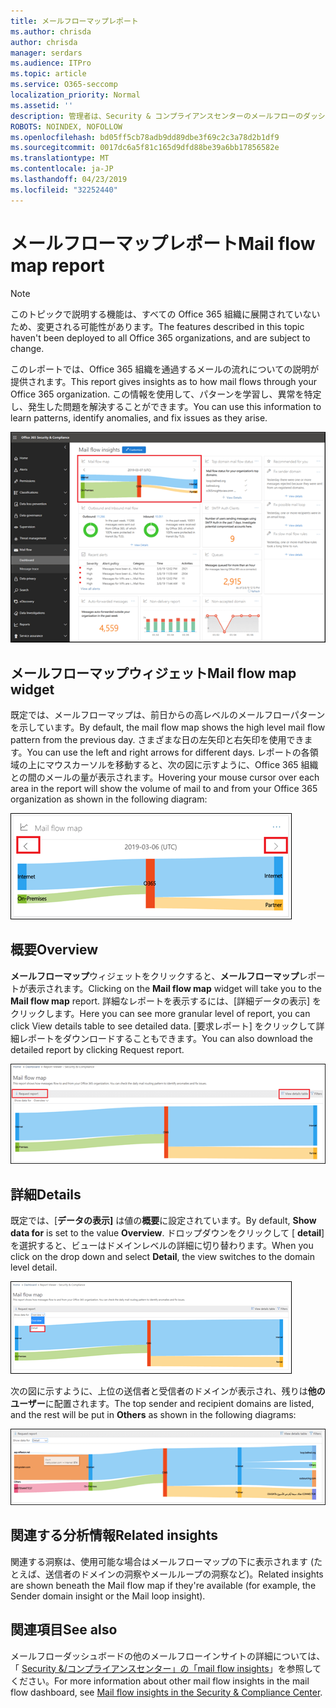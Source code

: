 ```yaml
---
title: メールフローマップレポート
ms.author: chrisda
author: chrisda
manager: serdars
ms.audience: ITPro
ms.topic: article
ms.service: O365-seccomp
localization_priority: Normal
ms.assetid: ''
description: 管理者は、Security & コンプライアンスセンターのメールフローのダッシュボードにあるメールフローマップレポートについて理解できます。
ROBOTS: NOINDEX, NOFOLLOW
ms.openlocfilehash: bd05ff5cb78adb9dd89dbe3f69c2c3a78d2b1df9
ms.sourcegitcommit: 0017dc6a5f81c165d9dfd88be39a6bb17856582e
ms.translationtype: MT
ms.contentlocale: ja-JP
ms.lasthandoff: 04/23/2019
ms.locfileid: "32252440"
---
```

# <a name="mail-flow-map-report"></a><span data-ttu-id="3ae6d-103">メールフローマップレポート</span><span class="sxs-lookup"><span data-stu-id="3ae6d-103">Mail flow map report</span></span>

> [!NOTE]
> <span data-ttu-id="3ae6d-104">このトピックで説明する機能は、すべての Office 365 組織に展開されていないため、変更される可能性があります。</span><span class="sxs-lookup"><span data-stu-id="3ae6d-104">The features described in this topic haven't been deployed to all Office 365 organizations, and are subject to change.</span></span>

<span data-ttu-id="3ae6d-105">このレポートでは、Office 365 組織を通過するメールの流れについての説明が提供されます。</span><span class="sxs-lookup"><span data-stu-id="3ae6d-105">This report gives insights as to how mail flows through your Office 365 organization.</span></span> <span data-ttu-id="3ae6d-106">この情報を使用して、パターンを学習し、異常を特定し、発生した問題を解決することができます。</span><span class="sxs-lookup"><span data-stu-id="3ae6d-106">You can use this information to learn patterns, identify anomalies, and fix issues as they arise.</span></span>

![セキュリティ & コンプライアンスセンターのメールフローダッシュボードのメールフローマップレポート](media/mail-flow-map-selected.png)

## <a name="mail-flow-map-widget"></a><span data-ttu-id="3ae6d-108">メールフローマップウィジェット</span><span class="sxs-lookup"><span data-stu-id="3ae6d-108">Mail flow map widget</span></span>

<span data-ttu-id="3ae6d-109">既定では、メールフローマップは、前日からの高レベルのメールフローパターンを示しています。</span><span class="sxs-lookup"><span data-stu-id="3ae6d-109">By default, the mail flow map shows the high level mail flow pattern from the previous day.</span></span> <span data-ttu-id="3ae6d-110">さまざまな日の左矢印と右矢印を使用できます。</span><span class="sxs-lookup"><span data-stu-id="3ae6d-110">You can use the left and right arrows for different days.</span></span> <span data-ttu-id="3ae6d-111">レポートの各領域の上にマウスカーソルを移動すると、次の図に示すように、Office 365 組織との間のメールの量が表示されます。</span><span class="sxs-lookup"><span data-stu-id="3ae6d-111">Hovering your mouse cursor over each area in the report will show the volume of mail to and from your Office 365 organization as shown in the following diagram:</span></span>

![メールフローマップウィジェットの左および右の矢印](media/mail-flow-map-widget.png)

## <a name="overview"></a><span data-ttu-id="3ae6d-113">概要</span><span class="sxs-lookup"><span data-stu-id="3ae6d-113">Overview</span></span>

<span data-ttu-id="3ae6d-114">**メールフローマップ**ウィジェットをクリックすると、**メールフローマップ**レポートが表示されます。</span><span class="sxs-lookup"><span data-stu-id="3ae6d-114">Clicking on the **Mail flow map** widget will take you to the **Mail flow map** report.</span></span> <span data-ttu-id="3ae6d-115">詳細なレポートを表示するには、[詳細データの表示] をクリックします。</span><span class="sxs-lookup"><span data-stu-id="3ae6d-115">Here you can see more granular level of report, you can click View details table to see detailed data.</span></span> <span data-ttu-id="3ae6d-116">[要求レポート] をクリックして詳細レポートをダウンロードすることもできます。</span><span class="sxs-lookup"><span data-stu-id="3ae6d-116">You can also download the detailed report by clicking Request report.</span></span>

![メールフローマップレポートの概要ビュー](media/mail-flow-map-overview.png)

## <a name="details"></a><span data-ttu-id="3ae6d-118">詳細</span><span class="sxs-lookup"><span data-stu-id="3ae6d-118">Details</span></span>

<span data-ttu-id="3ae6d-119">既定では、[**データの表示]** は値の**概要**に設定されています。</span><span class="sxs-lookup"><span data-stu-id="3ae6d-119">By default, **Show data for** is set to the value **Overview**.</span></span> <span data-ttu-id="3ae6d-120">ドロップダウンをクリックして [ **detail**] を選択すると、ビューはドメインレベルの詳細に切り替わります。</span><span class="sxs-lookup"><span data-stu-id="3ae6d-120">When you click on the drop down and select **Detail**, the view switches to the domain level detail.</span></span>

![メールフローマップレポートの概要表示での [データの表示] での詳細の選択](media/mail-flow-map-select-detail.png)

<span data-ttu-id="3ae6d-122">次の図に示すように、上位の送信者と受信者のドメインが表示され、残りは**他のユーザー**に配置されます。</span><span class="sxs-lookup"><span data-stu-id="3ae6d-122">The top sender and recipient domains are listed, and the rest will be put in **Others** as shown in the following diagrams:</span></span>

![メールフローマップレポートの詳細表示](media/mail-flow-map-detail.png)

## <a name="related-insights"></a><span data-ttu-id="3ae6d-124">関連する分析情報</span><span class="sxs-lookup"><span data-stu-id="3ae6d-124">Related insights</span></span>

<span data-ttu-id="3ae6d-125">関連する洞察は、使用可能な場合はメールフローマップの下に表示されます (たとえば、送信者のドメインの洞察やメールループの洞察など)。</span><span class="sxs-lookup"><span data-stu-id="3ae6d-125">Related insights are shown beneath the Mail flow map if they're available (for example, the Sender domain insight or the Mail loop insight).</span></span>

## <a name="see-also"></a><span data-ttu-id="3ae6d-126">関連項目</span><span class="sxs-lookup"><span data-stu-id="3ae6d-126">See also</span></span>

<span data-ttu-id="3ae6d-127">メールフローダッシュボードの他のメールフローインサイトの詳細については、「 [Security &/コンプライアンスセンター」の「mail flow insights](mail-flow-insights-v2.md)」を参照してください。</span><span class="sxs-lookup"><span data-stu-id="3ae6d-127">For more information about other mail flow insights in the mail flow dashboard, see [Mail flow insights in the Security & Compliance Center](mail-flow-insights-v2.md).</span></span>